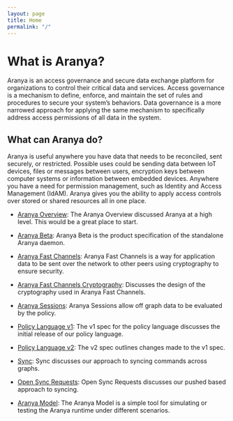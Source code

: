```yaml
---
layout: page
title: Home
permalink: "/"
---
```


# What is Aranya?
Aranya is an access governance and secure data exchange platform for organizations to control their critical data and services. Access governance is a mechanism to define, enforce, and maintain the set of rules and procedures to secure your system’s behaviors. Data governance is a more narrowed approach for applying the same mechanism to specifically address access permissions of all data in the system.

## What can Aranya do?
Aranya is useful anywhere you have data that needs to be reconciled, sent securely, or restricted. Possible uses could be sending data between IoT devices, files or messages between users, encryption keys between computer systems or information between embedded devices. Anywhere you have a need for permission management, such as Identity and Access Management (IdAM). Aranya gives you the ability to apply access controls over stored or shared resources all in one place.

- [Aranya Overview](/overview): The Aranya Overview discussed Aranya at a high level. This would be a great place to start.

- [Aranya Beta](/aranya-beta): Aranya Beta is the product specification of the standalone Aranya daemon.

- [Aranya Fast Channels](/afc): Aranya Fast Channels is a way for application data to be sent over the network to other peers using cryptography to ensure security.

- [Aranya Fast Channels Cryptography](/afc-cryptography): Discusses the design of the cryptography used in Aranya Fast Channels.

- [Aranya Sessions](/aranya-sessions): Aranya Sessions allow off graph data to be evaluated by the policy.

- [Policy Language v1](/policy-language-v1): The v1 spec for the policy language discusses the initial release of our policy language.

- [Policy Language v2](/policy-language-v2): The v2 spec outlines changes made to the v1 spec.

- [Sync](/sync): Sync discusses our approach to syncing commands across graphs.

- [Open Sync Requests](/open-sync-requests): Open Sync Requests discusses our pushed based approach to syncing.

- [Aranya Model](/aranya-model): The Aranya Model is a simple tool for simulating or testing the Aranya runtime under different scenarios.
